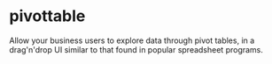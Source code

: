 # pivottable
Allow your business users to explore data through pivot tables, in a drag'n'drop UI similar to that found in popular spreadsheet programs.
